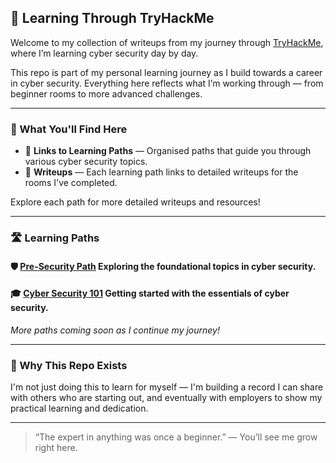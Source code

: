 ## 🚀 Learning Through TryHackMe

Welcome to my collection of writeups from my journey through [TryHackMe](https://tryhackme.com/), where I’m learning cyber security day by day.

This repo is part of my personal learning journey as I build towards a career in cyber security. Everything here reflects what I’m working through — from beginner rooms to more advanced challenges.

---

### 🧠 What You'll Find Here

- 🔗 **Links to Learning Paths** — Organised paths that guide you through various cyber security topics.  
- 📖 **Writeups** — Each learning path links to detailed writeups for the rooms I've completed.  

Explore each path for more detailed writeups and resources!

---

### 🛣️ Learning Paths

#### 🛡️ [Pre-Security Path](https://github.com/MQKGitHub/Pre-Security) Exploring the foundational topics in cyber security.
#### 🎓 [Cyber Security 101](https://github.com/MQKGitHub/Cyber-Security-101) Getting started with the essentials of cyber security.

*More paths coming soon as I continue my journey!*

---

### 🤝 Why This Repo Exists

I'm not just doing this to learn for myself — I'm building a record I can share with others who are starting out, and eventually with employers to show my practical learning and dedication.

---

> “The expert in anything was once a beginner.” — You’ll see me grow right here.

